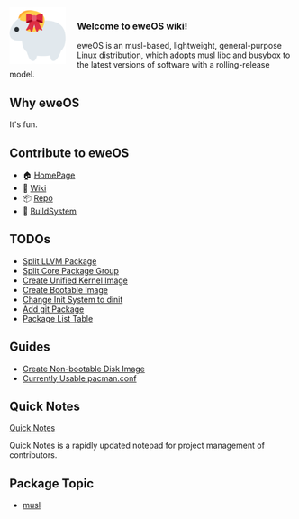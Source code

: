 <img src="/uploads/logo.png" alt="eweOS Logo" width="100" style="float: left; margin-right: 20px;"/>

### **Welcome to eweOS wiki!**

eweOS is an musl-based, lightweight, general-purpose Linux distribution, which adopts musl libc and busybox to the latest versions of software with a rolling-release model.

## Why eweOS

It's fun.

## Contribute to eweOS

* :house: [HomePage](https://os.ewe.moe)
* :notebook_with_decorative_cover: [Wiki](https://os-wiki.ewe.moe)
* :package: [Repo](https://os-repo.ewe.moe)
* :hammer: [BuildSystem](https://os-build.ewe.moe)

## TODOs

- [Split LLVM Package](/todos/llvm-split)
- [Split Core Package Group](/todos/core-split)
- [Create Unified Kernel Image](/todos/uni-kernel-image)
- [Create Bootable Image](/todos/bootable-image)
- [Change Init System to dinit](/todos/move-to-dinit)
- [Add git Package](/todos/add-git)
- [Package List Table](https://docs.google.com/spreadsheets/d/1jUk64g5y9nh-wKk9xs8V5Ydt59ddO4aU_L-KtZ9hnVY/edit?usp=sharing)

## Guides

- [Create Non-bootable Disk Image](/guides/create-nbootable-image)
- [Currently Usable pacman.conf](/guides/usable-pacman-conf)

## Quick Notes

[Quick Notes](/quick-notes)

Quick Notes is a rapidly updated notepad for project management of contributors.

## Package Topic

- [musl](/musl)